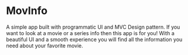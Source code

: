 # MovInfo
A simple app built with programmatic UI and MVC Design pattern. If you want to look at a movie or a series info then this app is for you! With a beautiful UI and a smooth experience you will find all the information you need about your favorite movie.

